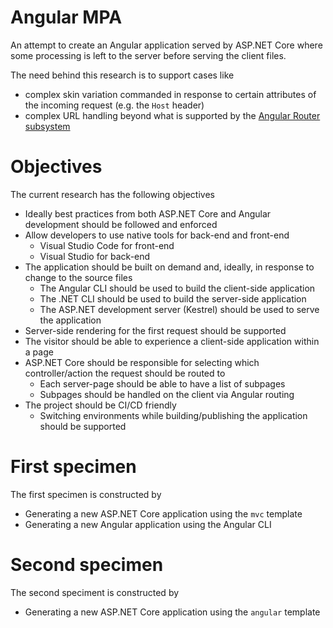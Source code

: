 # Angular MPA
An attempt to create an Angular application served by ASP.NET Core where some processing is left to the server before serving the client files.

The need behind this research is to support cases like
* complex skin variation commanded in response to certain attributes of the incoming request (e.g. the `Host` header)
* complex URL handling beyond what is supported by the [Angular Router subsystem](https://angular.io/api/router)

# Objectives
The current research has the following objectives
* Ideally best practices from both ASP.NET Core and Angular development should be followed and enforced
* Allow developers to use native tools for back-end and front-end
  - Visual Studio Code for front-end
  - Visual Studio for back-end
* The application should be built on demand and, ideally, in response to change to the source files
  - The Angular CLI should be used to build the client-side application
  - The .NET CLI should be used to build the server-side application
  - The ASP.NET development server (Kestrel) should be used to serve the application
* Server-side rendering for the first request should be supported
* The visitor should be able to experience a client-side application within a page
* ASP.NET Core should be responsible for selecting which controller/action the request should be routed to
  - Each server-page should be able to have a list of subpages
  - Subpages should be handled on the client via Angular routing
* The project should be CI/CD friendly
  - Switching environments while building/publishing the application should be supported

# First specimen
The first specimen is constructed by
* Generating a new ASP.NET Core application using the `mvc` template
* Generating a new Angular application using the Angular CLI

# Second specimen
The second speciment is constructed by
* Generating a new ASP.NET Core application using the `angular` template
